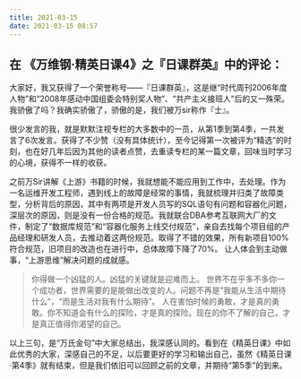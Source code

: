 ```yaml
---
title: 2021-03-15
date: 2021-03-15 08:57
---
```


## 在 《万维钢·精英日课4》之『日课群英』中的评论：

大家好，我又获得了一个荣誉称号——『日课群英』，这是继“时代周刊2006年度人物”和“2008年感动中国组委会特别奖人物”、“共产主义接班人”后的又一殊荣。我骄傲了吗？我确实骄傲了，骄傲的是，我们被万sir称作『士』。

很少发言的我，就是默默注视专栏的大多数中的一员，从第1季到第4季，一共发言了6次发言。获得了不少赞（没有具体统计），至今记得第一次被评为“精选”的时刻，也在好几年后因为其他的读者点赞，去重读专栏的某一篇文章，回味当时学习的心境，获得不一样的收获。

之前万Sir讲解《上游》书籍的时候，我就想能不能应用到工作中，去处理。作为一名运维开发工程师，遇到线上的故障是经常的事情，我就梳理并归类了故障类型，分析背后的原因，其中有两项是开发人员写的SQL语句有问题和容器化问题，深层次的原因，则是没有一份合格的规范。我就联合DBA参考互联网大厂的文件，制定了“数据库规范”和“容器化服务上线交付规范”，亲自去找每个项目组的产品经理和研发人员，去推动着这两份规范。取得了不错的效果，所有新项目100%符合规范，旧项目的改造也在进行中，总体故障下降了70%。 让人体会到主动做事，“上游思维”解决问题的成就感。

> 你得做一个凶猛的人。凶猛的关键就是迎难而上。
> 世界不在乎多不多你一个成功者，世界需要的是能做出改变的人。问题不再是“我能从生活中期待什么”，“而是生活对我有什么期待”。
> 人在害怕时候的勇敢，才是真的勇敢。你不知道会有什么的探险，才是真的探险。现在的你不了解的自己，才是真正值得你渴望的自己。

以上三句，是“万氏金句”中大家总结出，我深感认同的。看到在《精英日课》中如此优秀的大家，深感自己的不足，以后要更好的学习和输出自己，虽然《精英日课·第4季》就有结束，但是我们依旧可以回顾之前的文章，并期待“第5季”的到来。